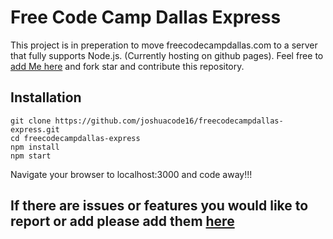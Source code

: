 # Free Code Camp Dallas Express
This project is in preperation to move freecodecampdallas.com to a server that fully supports Node.js. (Currently hosting on github pages). Feel free to [add Me here](http://github.com/joshuacode16/) and fork star and contribute this repository.

## Installation
~~~~
git clone https://github.com/joshuacode16/freecodecampdallas-express.git
cd freecodecampdallas-express
npm install
npm start
~~~~
Navigate your browser to localhost:3000 and code away!!!

## If there are issues or features you would like to report or add please add them [here](https://github.com/joshuacode16/freecodecampdallas-express/issues)
